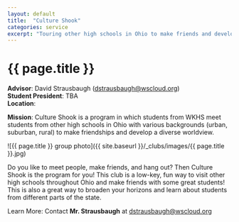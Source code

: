 ```yaml
---
layout: default
title:  "Culture Shook"
categories: service
excerpt: "Touring other high schools in Ohio to make friends and develop a diverse worldview"
---
```


# {{ page.title }}

**Advisor**: David Strausbaugh (<dstrausbaugh@wscloud.org>)
<br/>**Student President**: TBA
<br/>**Location**: 

**Mission**: Culture Shook is a program in which students from WKHS meet students from other high schools in Ohio with various backgrounds (urban, suburban, rural) to make friendships and develop a diverse worldview.

![{{ page.title }} group photo]({{ site.baseurl }}/_clubs/images/{{ page.title }}.jpg)

Do you like to meet people, make friends, and hang out? Then Culture Shook is the program for you! This club is a low-key, fun way to visit other high schools throughout Ohio and make friends with some great students!  This is also a great way to broaden your horizons and learn about students from different parts of the state.

Learn More: Contact **Mr. Strausbaugh** at <dstrausbaugh@wscloud.org>